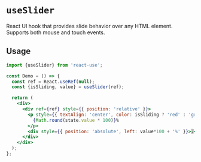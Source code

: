 # `useSlider`

React UI hook that provides slide behavior over any HTML element. Supports both mouse and touch events.

## Usage

```jsx
import {useSlider} from 'react-use';

const Demo = () => {
  const ref = React.useRef(null);
  const {isSliding, value} = useSlider(ref);

  return (
    <div>
      <div ref={ref} style={{ position: 'relative' }}>
        <p style={{ textAlign: 'center', color: isSliding ? 'red' : 'green' }}>
          {Math.round(state.value * 100)}%
        </p>
        <div style={{ position: 'absolute', left: value*100 + '%' }}>🎚</div>
      </div>
    </div>
  );
};
```
